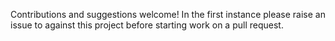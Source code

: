 Contributions and suggestions welcome! In the first instance please raise
an issue to against this project before starting work on a pull request.
